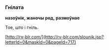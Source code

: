 ### Гнілата
**назоўнік, жаночы род, размоўнае**

Тое, што і гніль.

<a rel="author">[http://rv-blr.com/](http://rv-blr.com/slounik.jsp?letterId=0&maskId=0&pageId=717)</a>

